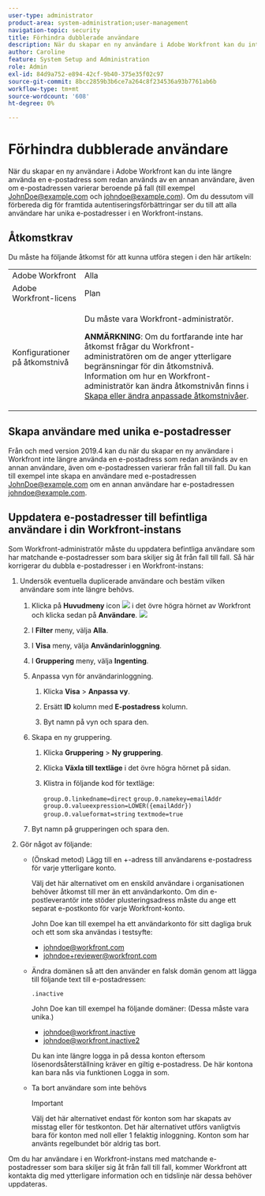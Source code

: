 ```yaml
---
user-type: administrator
product-area: system-administration;user-management
navigation-topic: security
title: Förhindra dubblerade användare
description: När du skapar en ny användare i Adobe Workfront kan du inte längre använda en e-postadress som redan används av en annan användare, även om e-postadressen varierar beroende på fall (till exempel JohnDoe@example.com och johndoe@example.com). Om du dessutom vill förbereda dig för framtida autentiseringsförbättringar ser du till att alla användare har unika e-postadresser i en Workfront-instans.
author: Caroline
feature: System Setup and Administration
role: Admin
exl-id: 84d9a752-e894-42cf-9b40-375e35f02c97
source-git-commit: 8bcc2859b3b6ce7a264c8f234536a93b7761ab6b
workflow-type: tm+mt
source-wordcount: '608'
ht-degree: 0%

---
```


# Förhindra dubblerade användare

När du skapar en ny användare i Adobe Workfront kan du inte längre använda en e-postadress som redan används av en annan användare, även om e-postadressen varierar beroende på fall (till exempel JohnDoe@example.com och johndoe@example.com). Om du dessutom vill förbereda dig för framtida autentiseringsförbättringar ser du till att alla användare har unika e-postadresser i en Workfront-instans.

## Åtkomstkrav

Du måste ha följande åtkomst för att kunna utföra stegen i den här artikeln:

<table style="table-layout:auto"> 
 <col> 
 <col> 
 <tbody> 
  <tr> 
   <td role="rowheader">Adobe Workfront</td> 
   <td>Alla</td> 
  </tr> 
  <tr> 
   <td role="rowheader">Adobe Workfront-licens</td> 
   <td>Plan</td> 
  </tr> 
  <tr> 
   <td role="rowheader">Konfigurationer på åtkomstnivå</td> 
   <td> <p>Du måste vara Workfront-administratör.</p> <p><b>ANMÄRKNING</b>: Om du fortfarande inte har åtkomst frågar du Workfront-administratören om de anger ytterligare begränsningar för din åtkomstnivå. Information om hur en Workfront-administratör kan ändra åtkomstnivån finns i <a href="../../../administration-and-setup/add-users/configure-and-grant-access/create-modify-access-levels.md" class="MCXref xref">Skapa eller ändra anpassade åtkomstnivåer</a>.</p> </td> 
  </tr> 
 </tbody> 
</table>

## Skapa användare med unika e-postadresser

Från och med version 2019.4 kan du när du skapar en ny användare i Workfront inte längre använda en e-postadress som redan används av en annan användare, även om e-postadressen varierar från fall till fall. Du kan till exempel inte skapa en användare med e-postadressen JohnDoe@example.com om en annan användare har e-postadressen johndoe@example.com.

## Uppdatera e-postadresser till befintliga användare i din Workfront-instans

Som Workfront-administratör måste du uppdatera befintliga användare som har matchande e-postadresser som bara skiljer sig åt från fall till fall.
Så här korrigerar du dubbla e-postadresser i en Workfront-instans:

1. Undersök eventuella duplicerade användare och bestäm vilken användare som inte längre behövs.

   1. Klicka på **Huvudmeny** icon ![](assets/main-menu-icon.png) i det övre högra hörnet av Workfront och klicka sedan på **Användare**. ![](assets/users-icon-in-main-menu.png)

   1. I **Filter** meny, välja **Alla**.

   1. I **Visa** meny, välja **Användarinloggning**.

   1. I **Gruppering** meny, välja **Ingenting**.

   1. Anpassa vyn för användarinloggning.

      1. Klicka **Visa** > **Anpassa vy**.

      1. Ersätt **ID** kolumn med **E-postadress** kolumn.

      1. Byt namn på vyn och spara den.
   1. Skapa en ny gruppering.

      1. Klicka **Gruppering** > **Ny gruppering**.

      1. Klicka **Växla till textläge** i det övre högra hörnet på sidan.
      1. Klistra in följande kod för textläge:

         `group.0.linkedname=direct`
         `group.0.namekey=emailAddr`
         `group.0.valueexpression=LOWER({emailAddr})`
         `group.0.valueformat=string`
         `textmode=true`
   1. Byt namn på grupperingen och spara den.



1. Gör något av följande:

   * (Önskad metod) Lägg till en +-adress till användarens e-postadress för varje ytterligare konto.

      Välj det här alternativet om en enskild användare i organisationen behöver åtkomst till mer än ett användarkonto. Om din e-postleverantör inte stöder plusteringsadress måste du ange ett separat e-postkonto för varje Workfront-konto.

      John Doe kan till exempel ha ett användarkonto för sitt dagliga bruk och ett som ska användas i testsyfte:

      * johndoe@workfront.com
      * johndoe+reviewer@workfront.com
   * Ändra domänen så att den använder en falsk domän genom att lägga till följande text till e-postadressen:

      `.inactive`

      John Doe kan till exempel ha följande domäner: (Dessa måste vara unika.)

      * johndoe@workfront.inactive
      * johndoe@workfront.inactive2

      Du kan inte längre logga in på dessa konton eftersom lösenordsåterställning kräver en giltig e-postadress. De här kontona kan bara nås via funktionen Logga in som.

   * Ta bort användare som inte behövs

      >[!IMPORTANT]
      >
      >Välj det här alternativet endast för konton som har skapats av misstag eller för testkonton. Det här alternativet utförs vanligtvis bara för konton med noll eller 1 felaktig inloggning. Konton som har använts regelbundet bör aldrig tas bort.



Om du har användare i en Workfront-instans med matchande e-postadresser som bara skiljer sig åt från fall till fall, kommer Workfront att kontakta dig med ytterligare information och en tidslinje när dessa behöver uppdateras.
